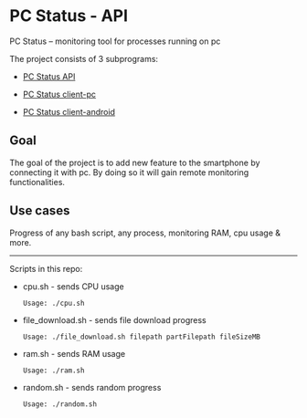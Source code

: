 # PC Status - API

PC Status – monitoring tool for processes running on pc

The project consists of 3 subprograms:

- [PC Status API](https://github.com/pawelhanusik/PCStatus-api)

- [PC Status client-pc](https://github.com/pawelhanusik/PCStatus-client-pc)

- [PC Status client-android](https://github.com/pawelhanusik/PCStatus-client-android)

## Goal

The goal of the project is to add new feature to the smartphone by connecting it with pc. By doing so it will gain remote monitoring functionalities.

## Use cases

Progress of any bash script, any process, monitoring RAM, cpu usage & more.

---

Scripts in this repo:

- cpu.sh - sends CPU usage

    `Usage: ./cpu.sh`

- file_download.sh - sends file download progress

    `Usage: ./file_download.sh filepath partFilepath fileSizeMB`

- ram.sh - sends RAM usage

    `Usage: ./ram.sh`

- random.sh - sends random progress

    `Usage: ./random.sh`
